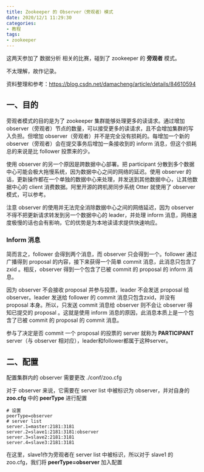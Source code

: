 ```yaml
---
title: Zookeeper 的 Observer（旁观者）模式
date: 2020/12/1 11:29:30
categories:
- 教程
tags:
- zookeeper
---
```


这两天参加了 数据分析 相关的比赛，碰到了 zookeeper 的 **旁观者** 模式。

不太理解，故作记录。
<!-- more -->

资料整理和参考：https://blog.csdn.net/damacheng/article/details/84610594

## 一、目的

旁观者模式的目的是为了 zookeeper 集群能够处理更多的读请求。通过增加 observer（旁观者）节点的数量，可以接受更多的读请求，且不会增加集群的写入负担。但增加 observer（旁观者）并不是完全没有损耗的。每增加一个新的 observer（旁观者）会在提交事务后增加一条接收到的 inform 消息，但这个损耗总的来说是比 follower 投票来的少。

使用 observer 的另一个原因是跨数据中心部署。把 participant 分散到多个数据中心可能会极大拖慢系统，因为数据中心之间的网络的延迟。使用 observer 的话，更新操作都在一个单独的数据中心来处理，并发送到其他数据中心，让其他数据中心的 client 消费数据。阿里开源的跨机房同步系统 Otter 就使用了 observer 模式，可以参考。

注意 observer 的使用并无法完全消除数据中心之间的网络延迟，因为 observer 不得不把更新请求转发到另一个数据中心的 leader，并处理 inform 消息，网络速度极慢的话也会有影响，它的优势是为本地读请求提供快速响应。

### Inform 消息

简而言之，follower 会得到两个消息，而 observer 只会得到一个。follower 通过广播得到 proposal 的内容，接下来获得一个简单 commit 消息，此消息只包含了 zxid 。相反，observer 得到一个包含了已被 commit 的 proposal 的 inform 消息。

因为 observer 不会接收 proposal 并参与投票，leader 不会发送 proposal 给 observer。leader 发送给 follower 的 commit 消息只包含zxid，并没有 proposal 本身。所以，只发送 commit 消息给 observer 则不会让 observer 得知已提交的 proposal 。这就是使用 inform 消息的原因，此消息本质上是一个包含了已被 commit 的 proposal 的 commit 消息。

参与了决定是否 commit 一个 proposal 的投票的 server 就称为 **PARTICIPANT** server（与 observer 相对应），leader和follower都属于这种server。

## 二、配置

配置集群内的 observer 需要更改 ./conf/zoo.cfg

对于 observer 来说，它需要在 server list 中被标识为 observer，并对自身的 **zoo.cfg** 中的 **peerType** 进行配置

```
# 设置
peerType=observer
# server list
server.1=master:2181:3181
server.2=slave1:2181:3181:observer
server.3=slave2:2181:3181
server.4=slave3:2181:3181
```

在这里，slave1作为旁观者在 server list 中被标识，所以对于 slave1 的 zoo.cfg，我们将 **peerType=observer** 加入配置